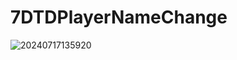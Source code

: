 ﻿# 7DTDPlayerNameChange
![20240717135920](https://github.com/user-attachments/assets/52174293-189a-4861-a304-0c9cbfc77f63)
